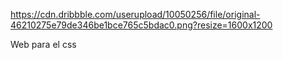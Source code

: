 https://cdn.dribbble.com/userupload/10050256/file/original-46210275e79de346be1bce765c5bdac0.png?resize=1600x1200 

Web para el css
